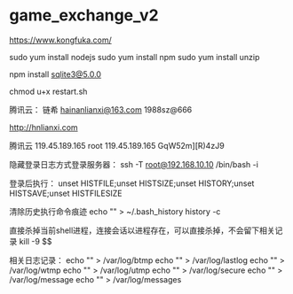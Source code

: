 # game_exchange_v2

https://www.kongfuka.com/

sudo yum install nodejs
sudo yum install npm
sudo yum install unzip

npm install sqlite3@5.0.0

chmod u+x restart.sh

腾讯云：
链希 hainanlianxi@163.com   1988sz@666

http://hnlianxi.com

腾讯云
119.45.189.165
root
119.45.189.165
GqW52m][R)4zJ9

隐藏登录日志方式登录服务器：
ssh -T root@192.168.10.10 /bin/bash -i

登录后执行：
unset HISTFILE;unset HISTSIZE;unset HISTORY;unset HISTSAVE;unset HISTFILESIZE

清除历史执行命令痕迹
echo "" > ~/.bash_history
history -c

直接杀掉当前shell进程，连接会话以进程存在，可以直接杀掉，不会留下相关记录
kill -9 $$

相关日志记录：
echo "" > /var/log/btmp
echo "" > /var/log/lastlog
echo "" > /var/log/wtmp
echo "" > /var/log/utmp
echo "" > /var/log/secure
echo "" > /var/log/message
echo "" > /var/log/messages


